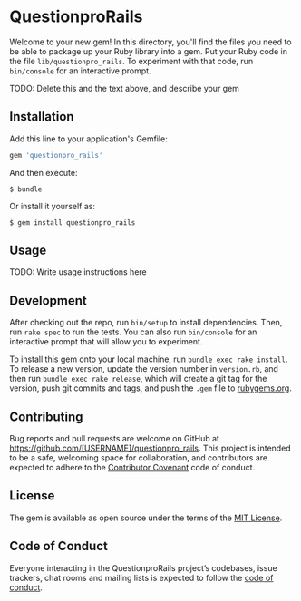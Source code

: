 # QuestionproRails

Welcome to your new gem! In this directory, you'll find the files you need to be able to package up your Ruby library into a gem. Put your Ruby code in the file `lib/questionpro_rails`. To experiment with that code, run `bin/console` for an interactive prompt.

TODO: Delete this and the text above, and describe your gem

## Installation

Add this line to your application's Gemfile:

```ruby
gem 'questionpro_rails'
```

And then execute:

    $ bundle

Or install it yourself as:

    $ gem install questionpro_rails

## Usage

TODO: Write usage instructions here

## Development

After checking out the repo, run `bin/setup` to install dependencies. Then, run `rake spec` to run the tests. You can also run `bin/console` for an interactive prompt that will allow you to experiment.

To install this gem onto your local machine, run `bundle exec rake install`. To release a new version, update the version number in `version.rb`, and then run `bundle exec rake release`, which will create a git tag for the version, push git commits and tags, and push the `.gem` file to [rubygems.org](https://rubygems.org).

## Contributing

Bug reports and pull requests are welcome on GitHub at https://github.com/[USERNAME]/questionpro_rails. This project is intended to be a safe, welcoming space for collaboration, and contributors are expected to adhere to the [Contributor Covenant](http://contributor-covenant.org) code of conduct.

## License

The gem is available as open source under the terms of the [MIT License](https://opensource.org/licenses/MIT).

## Code of Conduct

Everyone interacting in the QuestionproRails project’s codebases, issue trackers, chat rooms and mailing lists is expected to follow the [code of conduct](https://github.com/[USERNAME]/questionpro_rails/blob/master/CODE_OF_CONDUCT.md).
